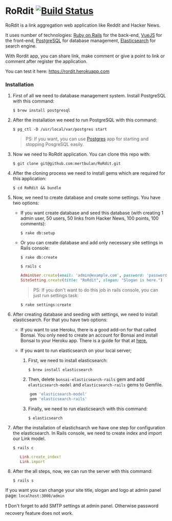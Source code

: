# RoRdit [![Build Status](https://travis-ci.com/mertbulan/RoRdit.svg?token=xywiVTqoo2jXbFx9CPwW&branch=master)](https://travis-ci.com/mertbulan/RoRdit)

RoRdit is a link aggregation web application like Reddit and Hacker News. 

It uses number of technologies: [Ruby on Rails](https://github.com/rails/rails) for the back-end,
[VueJS](https://github.com/vuejs/vue) for the front-end, [PostgreSQL](https://github.com/postgres/postgres) for database management, 
[Elasticsearch](https://github.com/elastic/elasticsearch) for search engine.

With Rordit app, you can share link, make comment or give a point to link or comment after register
the application.

You can test it here: https://rordit.herokuapp.com

### Installation

1. First of all we need to database management system. 
Install PostgreSQL with this command:

    `$ brew install postgresql`

2. After the installation we need to run PostgreSQL with this command:

    `$ pg_ctl -D /usr/local/var/postgres start`

    > PS: If you want, you can use [Postgres](http://postgresapp.com/documentation/install.html) app for starting and stopping PosgreSQL easily.

3. Now we need to RoRdit application. You can clone this repo with:

    `$ git clone git@github.com:mertbulan/RoRdit.git`

4. After the cloning process we need to install gems which are required for this application:

    `$ cd RoRdit && bundle`

5. Now, we need to create database and create some settings. You have two options:

    - If you want create database and seed this database (with creating 1 admin user, 50 users, 50 links from Hacker News, 100 points, 100 comments):

        `$ rake db:setup`

    - Or you can create database and  add only necessary site settings in Rails console:

        `$ rake db:create`

        `$ rails c`
        ```ruby 
        AdminUser.create(email: 'admin@example.com', password: 'password', password_confirmation: 'password')
        SiteSetting.create(title: "RoRdit", slogan: "Slogan is here.")
        ```

        > PS: If you don't want to do this job in rails console, you can just run settings task:

         `$ rake settings:create`

6. After creating database and seeding with settings, we need to install elasticsearch.
For that you have two options:

    - If you want to use Heroku, there is a good add-on for that called Bonsai. You only need to create an account 
    for Bonsai and install Bonsai to your Heroku app. There is a guide for that at [here.](https://docs.bonsai.io/docs/bonsai-elasticsearch-dashboard)
    
    - If you want to run elasticsearch on your local server;
   
        1. First, we need to install elasticsearch: 
            
            `$ brew install elasticsearch`
            
        2. Then, delete `bonsai-elasticsearch-rails` gem
            and add `elasticsearch-model` and `elasticsearch-rails` gems to Gemfile.
     
         ```ruby 
             gem 'elasticsearch-model'
             gem 'elasticsearch-rails'
         ``` 
         
        3. Finally, we need to run elasticsearch with this command:
        
            `$ elasticsearch`
7. After the installation of elastichsarch we have one step for configuration the elasticsearch.
In Rails console, we need to create index and import our Link model.

    `$ rails c`
    
    ```ruby 
       Link.create_index!
       Link.import
    ```

8. After the all steps, now, we can run the server with this command:

    `$ rails s`

If you want you can change your site title, slogan and logo at admin panel page: `localhost:3000/admin`

:exclamation: Don't forget to add SMTP settings at admin panel. Otherwise password recovery feature does not work.

